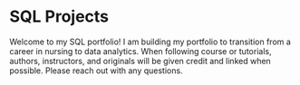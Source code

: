 # SQL Projects
Welcome to my SQL portfolio! I am building my portfolio to transition from a career in nursing to data analytics. When following course or tutorials, authors, instructors, and originals will be given credit and linked when possible. Please reach out with any questions.
